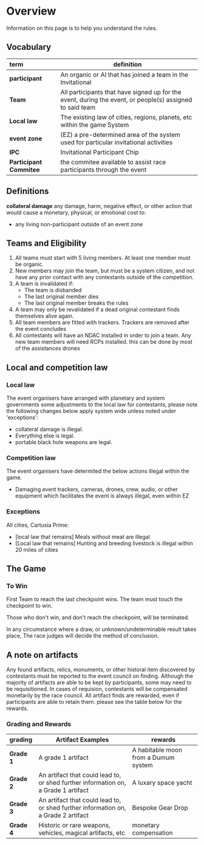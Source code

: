 # Overview

Information on this page is to help you understand the rules.

## Vocabulary

| term | definition |
| :----- | ------ |
| **participant** | An organic or AI that has joined a team in the Invitational |
| **Team** | All participants that have signed up for the event, during the event, or people(s) assigned to said team |
| **Local law** | The existing law of cities, regions, planets, etc within the game System |
| **event zone** | (EZ) a pre-determined area of the system used for particular invitational activities |
| **IPC** | Invitational Participant Chip |  
| **Participant Commitee** | the commitee available to assist race participants through the event |

## Definitions

**collateral damage**
any damage, harm, negative effect, or other action that would cause a monetary, physical, or emotional cost to:

- any living non-participant outside of an event zone

## Teams and Eligibility

1. All teams must start with 5 living members. At least one member must be organic.
2. New members may join the team, but must be a system citizen, and not have any prior contact with any contestants outside of the competition.
3. A team is invalidated if:
   - The team is disbanded
   - The last original member dies
   - The last original member breaks the rules
4. A team may only be revalidated if a dead original contestant finds themselves alive again.
5. All team members are fitted with trackers. Trackers are removed after the event concludes
6. All contestants will have an NDAC installed in order to join a team. Any new team members will need RCPs installed. this can be done by most of the assistances drones

## Local and competition law

### Local law

The event organisers have arranged with planetary and system governments some adjustments to the local law for contestants, please note the following changes below apply system wide unless noted under 'exceptions':

- collateral damage is illegal.  
- Everything else is legal.
- portable black hole weapons are legal.

### Competition law

The event organisers have determited the below actions illegal within the game.
- Damaging event trackers, cameras, drones, crew, audio, or other equipment which facilitates the event is always illegal, even within EZ

### Exceptions

All cities, Cartusia Prime:

- [local law that remains] Meals without meat are illegal  
- [Local law that remains] Hunting and breeding livestock is illegal within 20 miles of cities

## The Game
### To Win

First Team to reach the last checkpoint wins. The team must touch the checkpoint to win.

Those who don't win, and don't reach the checkpoint, will be terminated.

In any circumstance where a draw, or unknown/undeterminable result takes place, The race judges will decide the method of conclusion.

## A note on artifacts

Any found artifacts, relics, monuments, or other historal item discovered by contestants must be reported to the event council on finding. Although the majority of artifacts are able to be kept by participants, some may need to be requisitioned. In cases of requision, contestants will be compensated monetarily by the race council. All artifact finds are rewarded, even if participants are able to retain them. please see the table below for the rewards.

### Grading and Rewards

| grading | Artifact Examples | rewards |
| :----- | ------ | ----- |
| **Grade 1** | A grade 1 artifact | A habitable moon from a Dumum system |
| **Grade 2** | An artifact that could lead to, or shed further information on, a Grade 1 artifact | A luxary space yacht |
| **Grade 3** | An artifact that could lead to, or shed further information on, a Grade 2 artifact | Bespoke Gear Drop |
| **Grade 4** | Historic or rare weapons, vehicles, magical artifacts, etc | monetary compensation |
